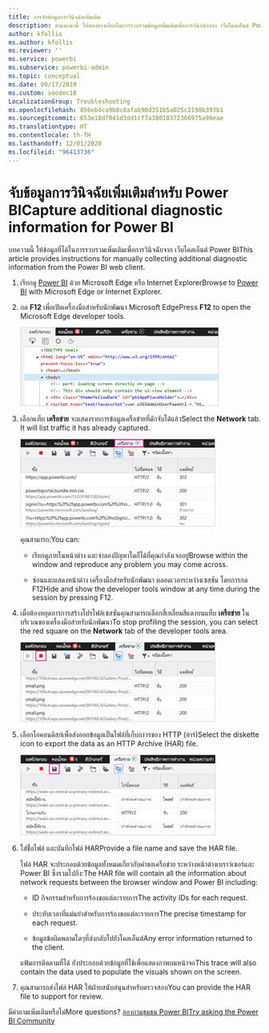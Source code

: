 ```yaml
---
title: การจับข้อมูลการวินิจฉัยเพิ่มเติม
description: คำแนะนำนี้ ให้สองทางเลือกในการรวบรวมข้อมูลเพิ่มเติมเพื่อการวินิจฉัยจาก เว็บไคลเอ็นต์ Power BI
author: kfollis
ms.author: kfollis
ms.reviewer: ''
ms.service: powerbi
ms.subservice: powerbi-admin
ms.topic: conceptual
ms.date: 09/17/2019
ms.custom: seodec18
LocalizationGroup: Troubleshooting
ms.openlocfilehash: 856eb4ca9b8c8afab90d351b5a025c2198b393b1
ms.sourcegitcommit: 653e18d7041d3dd1cf7a38010372366975a98eae
ms.translationtype: HT
ms.contentlocale: th-TH
ms.lasthandoff: 12/01/2020
ms.locfileid: "96413736"
---
```

# <a name="capture-additional-diagnostic-information-for-power-bi"></a><span data-ttu-id="4a466-103">จับข้อมูลการวินิจฉัยเพิ่มเติมสำหรับ Power BI</span><span class="sxs-lookup"><span data-stu-id="4a466-103">Capture additional diagnostic information for Power BI</span></span>

<span data-ttu-id="4a466-104">บทความนี้ ให้ข้อมูลที่ได้ในการรวบรวมเพิ่มเติมเพื่อการวินิจฉัยจาก เว็บไคลเอ็นต์ Power BI</span><span class="sxs-lookup"><span data-stu-id="4a466-104">This article provides instructions for manually collecting additional diagnostic information from the Power BI web client.</span></span>

1. <span data-ttu-id="4a466-105">เรียกดู [Power BI](https://app.powerbi.com) ด้วย Microsoft Edge หรือ Internet Explorer</span><span class="sxs-lookup"><span data-stu-id="4a466-105">Browse to [Power BI](https://app.powerbi.com) with Microsoft Edge or Internet Explorer.</span></span>

1. <span data-ttu-id="4a466-106">กด **F12** เพื่อเปิดเครื่องมือสำหรับนักพัฒนา Microsoft Edge</span><span class="sxs-lookup"><span data-stu-id="4a466-106">Press **F12** to open the Microsoft Edge developer tools.</span></span>

   ![ภาพหน้าจอของแท็บองค์ประกอบเครื่องมือสำหรับนักพัฒนา Microsoft Edge](media/service-admin-capturing-additional-diagnostic-information-for-power-bi/edge-developer-tools.png)

1. <span data-ttu-id="4a466-108">เลือกแท็บ **เครือข่าย** จะแสดงรายการข้อมูลเครือข่ายที่ดักจับได้แล้ว</span><span class="sxs-lookup"><span data-stu-id="4a466-108">Select the **Network** tab. It will list traffic it has already captured.</span></span>

   ![ภาพหน้าจอของแท็บเครือข่ายเครื่องมือสำหรับนักพัฒนา Microsoft Edge](media/service-admin-capturing-additional-diagnostic-information-for-power-bi/edge-network-tab.png)

    <span data-ttu-id="4a466-110">คุณสามารถ:</span><span class="sxs-lookup"><span data-stu-id="4a466-110">You can:</span></span>

    * <span data-ttu-id="4a466-111">เรียกดูภายในหน้าต่าง และจำลองปัญหาใดก็ได้ที่คุณกำลังเจออยู่</span><span class="sxs-lookup"><span data-stu-id="4a466-111">Browse within the window and reproduce any problem you may come across.</span></span>

    * <span data-ttu-id="4a466-112">ซ่อนและแสดงหน้าต่าง เครื่องมือสำหรับนักพัฒนา ตลอดเวลาระหว่างเซสชัน โดยการกด F12</span><span class="sxs-lookup"><span data-stu-id="4a466-112">Hide and show the developer tools window at any time during the session by pressing F12.</span></span>

1. <span data-ttu-id="4a466-113">เมื่อต้องหยุดการการสร้างโปรไฟล์เซสซันคุณสามารถเลือกสี่เหลี่ยมสีแดงบนแท็บ **เครือข่าย** ในบริเวณของเครื่องมือสำหรับนักพัฒนา</span><span class="sxs-lookup"><span data-stu-id="4a466-113">To stop profiling the session, you can select the red square on the **Network** tab of the developer tools area.</span></span>

   ![ภาพหน้าจอของแท็บเครือข่ายของเครื่องมือสำหรับนักพัฒนา Microsoft Edge ที่มีคำอธิบายภาพสำหรับไอคอนหยุด](media/service-admin-capturing-additional-diagnostic-information-for-power-bi/edge-network-tab-stop.png)

1. <span data-ttu-id="4a466-115">เลือกไอคอนดิสก์เพื่อส่งออกข้อมูลเป็นไฟล์ที่เก็บถาวรของ HTTP (ฮาร์)</span><span class="sxs-lookup"><span data-stu-id="4a466-115">Select the diskette icon to export the data as an HTTP Archive (HAR) file.</span></span>

   ![ภาพหน้าจอของแท็บเครือข่ายของเครื่องมือสำหรับนักพัฒนา Microsoft Edge ที่มีคำอธิบายภาพสำหรับไอคอนแผ่นดิสก์](media/service-admin-capturing-additional-diagnostic-information-for-power-bi/edge-network-tab-save.png)

1. <span data-ttu-id="4a466-117">ใส่ชื่อไฟล์ และบันทึกไฟล์ HAR</span><span class="sxs-lookup"><span data-stu-id="4a466-117">Provide a file name and save the HAR file.</span></span>

    <span data-ttu-id="4a466-118">ไฟล์ HAR จะประกอบด้วยข้อมูลทั้งหมดเกี่ยวกับคำขอเครือข่าย ระหว่างหน้าต่างเบราว์เซอร์และ Power BI ซึ่งรวมไปถึง:</span><span class="sxs-lookup"><span data-stu-id="4a466-118">The HAR file will contain all the information about network requests between the browser window and Power BI including:</span></span>

    * <span data-ttu-id="4a466-119">ID กิจกรรมสำหรับการร้องขอแต่ละรายการ</span><span class="sxs-lookup"><span data-stu-id="4a466-119">The activity IDs for each request.</span></span>

    * <span data-ttu-id="4a466-120">ประทับเวลาที่แม่นยำสำหรับการร้องขอแต่ละรายการ</span><span class="sxs-lookup"><span data-stu-id="4a466-120">The precise timestamp for each request.</span></span>

    * <span data-ttu-id="4a466-121">ข้อมูลข้อผิดพลาดใดๆที่ส่งกลับไปยังไคลเอ็นต์</span><span class="sxs-lookup"><span data-stu-id="4a466-121">Any error information returned to the client.</span></span>

    <span data-ttu-id="4a466-122">แฟ้มการติดตามที่ได้ ยังประกอบด้วยข้อมูลที่ใช้เพื่อแสดงภาพบนหน้าจอ</span><span class="sxs-lookup"><span data-stu-id="4a466-122">This trace will also contain the data used to populate the visuals shown on the screen.</span></span>

1. <span data-ttu-id="4a466-123">คุณสามารถส่งไฟล์ HAR ให้ฝ่ายสนับสนุนสำหรับตรวจสอบ</span><span class="sxs-lookup"><span data-stu-id="4a466-123">You can provide the HAR file to support for review.</span></span>

<span data-ttu-id="4a466-124">มีคำถามเพิ่มเติมหรือไม่</span><span class="sxs-lookup"><span data-stu-id="4a466-124">More questions?</span></span> [<span data-ttu-id="4a466-125">ลองถามชุมชน Power BI</span><span class="sxs-lookup"><span data-stu-id="4a466-125">Try asking the Power BI Community</span></span>](https://community.powerbi.com/)
